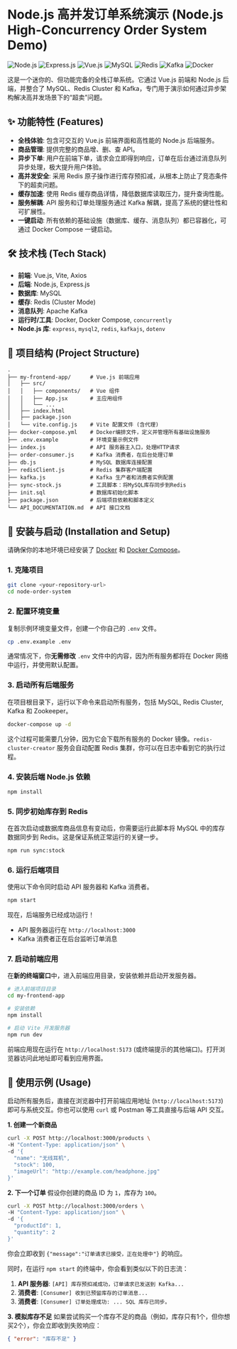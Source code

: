 # Node.js 高并发订单系统演示 (Node.js High-Concurrency Order System Demo)

![Node.js](https://img.shields.io/badge/Node.js-339933?style=for-the-badge&logo=nodedotjs&logoColor=white) ![Express.js](https://img.shields.io/badge/Express.js-000000?style=for-the-badge&logo=express&logoColor=white) ![Vue.js](https://img.shields.io/badge/Vue.js-35495E?style=for-the-badge&logo=vuedotjs&logoColor=4FC08D) ![MySQL](https://img.shields.io/badge/MySQL-4479A1?style=for-the-badge&logo=mysql&logoColor=white) ![Redis](https://img.shields.io/badge/Redis-DC382D?style=for-the-badge&logo=redis&logoColor=white) ![Kafka](https://img.shields.io/badge/Apache%20Kafka-231F20?style=for-the-badge&logo=apachekafka&logoColor=white) ![Docker](https://img.shields.io/badge/Docker-2496ED?style=for-the-badge&logo=docker&logoColor=white)

这是一个迷你的、但功能完备的全栈订单系统。它通过 Vue.js 前端和 Node.js 后端，并整合了 MySQL、Redis Cluster 和 Kafka，专门用于演示如何通过异步架构解决高并发场景下的“超卖”问题。

## ✨ 功能特性 (Features)

- **全栈体验**: 包含可交互的 Vue.js 前端界面和高性能的 Node.js 后端服务。
- **商品管理**: 提供完整的商品增、删、查 API。
- **异步下单**: 用户在前端下单，请求会立即得到响应，订单在后台通过消息队列异步处理，极大提升用户体验。
- **高并发安全**: 采用 Redis 原子操作进行库存预扣减，从根本上防止了竞态条件下的超卖问题。
- **缓存加速**: 使用 Redis 缓存商品详情，降低数据库读取压力，提升查询性能。
- **服务解耦**: API 服务和订单处理服务通过 Kafka 解耦，提高了系统的健壮性和可扩展性。
- **一键启动**: 所有依赖的基础设施（数据库、缓存、消息队列）都已容器化，可通过 Docker Compose 一键启动。

## 🛠️ 技术栈 (Tech Stack)

- **前端**: Vue.js, Vite, Axios
- **后端**: Node.js, Express.js
- **数据库**: MySQL
- **缓存**: Redis (Cluster Mode)
- **消息队列**: Apache Kafka
- **运行时/工具**: Docker, Docker Compose, `concurrently`
- **Node.js 库**: `express`, `mysql2`, `redis`, `kafkajs`, `dotenv`

## 📂 项目结构 (Project Structure)

```
.
├── my-frontend-app/      # Vue.js 前端应用
│   ├── src/
│   │   ├── components/   # Vue 组件
│   │   ├── App.jsx       # 主应用组件
│   │   └── ...
│   ├── index.html
│   ├── package.json
│   └── vite.config.js    # Vite 配置文件 (含代理)
├── docker-compose.yml    # Docker编排文件，定义并管理所有基础设施服务
├── .env.example          # 环境变量示例文件
├── index.js              # API 服务器主入口，处理HTTP请求
├── order-consumer.js     # Kafka 消费者，在后台处理订单
├── db.js                 # MySQL 数据库连接配置
├── redisClient.js        # Redis 集群客户端配置
├── kafka.js              # Kafka 生产者和消费者实例配置
├── sync-stock.js         # 工具脚本：将MySQL库存同步到Redis
├── init.sql              # 数据库初始化脚本
├── package.json          # 后端项目依赖和脚本定义
└── API_DOCUMENTATION.md  # API 接口文档
```

## 🚀 安装与启动 (Installation and Setup)

请确保你的本地环境已经安装了 [Docker](https://www.docker.com/) 和 [Docker Compose](https://docs.docker.com/compose/install/)。

### 1. 克隆项目

```bash
git clone <your-repository-url>
cd node-order-system
```

### 2. 配置环境变量

复制示例环境变量文件，创建一个你自己的 `.env` 文件。

```bash
cp .env.example .env
```

通常情况下，你**无需修改** `.env` 文件中的内容，因为所有服务都将在 Docker 网络中运行，并使用默认配置。

### 3. 启动所有后端服务

在项目根目录下，运行以下命令来启动所有服务，包括 MySQL, Redis Cluster, Kafka 和 Zookeeper。

```bash
docker-compose up -d
```

这个过程可能需要几分钟，因为它会下载所有服务的 Docker 镜像。`redis-cluster-creator` 服务会自动配置 Redis 集群，你可以在日志中看到它的执行过程。

### 4. 安装后端 Node.js 依赖

```bash
npm install
```

### 5. 同步初始库存到 Redis

在首次启动或数据库商品信息有变动后，你需要运行此脚本将 MySQL 中的库存数据同步到 Redis。这是保证系统正常运行的关键一步。

```bash
npm run sync:stock
```

### 6. 运行后端项目

使用以下命令同时启动 API 服务器和 Kafka 消费者。

```bash
npm start
```

现在，后端服务已经成功运行！
- API 服务器运行在 `http://localhost:3000`
- Kafka 消费者正在后台监听订单消息

### 7. 启动前端应用

在**新的终端窗口**中，进入前端应用目录，安装依赖并启动开发服务器。

```bash
# 进入前端项目目录
cd my-frontend-app

# 安装依赖
npm install

# 启动 Vite 开发服务器
npm run dev
```

前端应用现在运行在 `http://localhost:5173` (或终端提示的其他端口)。打开浏览器访问此地址即可看到应用界面。

## 📝 使用示例 (Usage)

启动所有服务后，直接在浏览器中打开前端应用地址 (`http://localhost:5173`) 即可与系统交互。你也可以使用 `curl` 或 Postman 等工具直接与后端 API 交互。

**1. 创建一个新商品**
```bash
curl -X POST http://localhost:3000/products \
-H "Content-Type: application/json" \
-d '{
  "name": "无线耳机",
  "stock": 100,
  "imageUrl": "http://example.com/headphone.jpg"
}'
```

**2. 下一个订单**
假设你创建的商品 ID 为 `1`，库存为 `100`。

```bash
curl -X POST http://localhost:3000/orders \
-H "Content-Type: application/json" \
-d '{
  "productId": 1,
  "quantity": 2
}'
```
你会立即收到 `{"message":"订单请求已接受，正在处理中"}` 的响应。

同时，在运行 `npm start` 的终端中，你会看到类似以下的日志流：
1.  **API 服务器**: `[API] 库存预扣减成功，订单请求已发送到 Kafka...`
2.  **消费者**: `[Consumer] 收到已预留库存的订单消息...`
3.  **消费者**: `[Consumer] 订单处理成功: ... SQL 库存已同步。`

**3. 模拟库存不足**
如果尝试购买一个库存不足的商品（例如，库存只有1个，但你想买2个），你会立即收到失败响应：
```json
{ "error": "库存不足" }
```